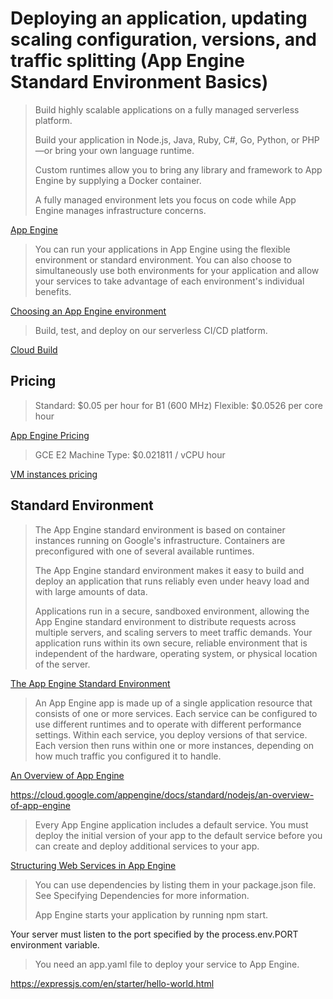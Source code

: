 # Deploying an application, updating scaling configuration, versions, and traffic splitting (App Engine Standard Environment Basics)

> Build highly scalable applications on a fully managed serverless platform.
>
> Build your application in Node.js, Java, Ruby, C#, Go, Python, or PHP—or bring your own language runtime.
>
> Custom runtimes allow you to bring any library and framework to App Engine by supplying a Docker container.
>
> A fully managed environment lets you focus on code while App Engine manages infrastructure concerns.

[App Engine](https://cloud.google.com/appengine)

> You can run your applications in App Engine using the flexible environment or standard environment. You can also choose to simultaneously use both environments for your application and allow your services to take advantage of each environment's individual benefits.

[Choosing an App Engine environment](https://cloud.google.com/appengine/docs/the-appengine-environments)

> Build, test, and deploy on our serverless CI/CD platform.

[Cloud Build](https://cloud.google.com/build)

## Pricing

> Standard: $0.05 per hour for B1 (600 MHz)
> Flexible: $0.0526 per core hour

[App Engine Pricing](https://cloud.google.com/appengine/pricing)

> GCE E2 Machine Type: $0.021811 / vCPU hour

[VM instances pricing](https://cloud.google.com/compute/vm-instance-pricing)

## Standard Environment

> The App Engine standard environment is based on container instances running on Google's infrastructure. Containers are preconfigured with one of several available runtimes.
>
> The App Engine standard environment makes it easy to build and deploy an application that runs reliably even under heavy load and with large amounts of data.
>
> Applications run in a secure, sandboxed environment, allowing the App Engine standard environment to distribute requests across multiple servers, and scaling servers to meet traffic demands. Your application runs within its own secure, reliable environment that is independent of the hardware, operating system, or physical location of the server.

[The App Engine Standard Environment](https://cloud.google.com/appengine/docs/standard)

> An App Engine app is made up of a single application resource that consists of one or more services. Each service can be configured to use different runtimes and to operate with different performance settings. Within each service, you deploy versions of that service. Each version then runs within one or more instances, depending on how much traffic you configured it to handle.

[An Overview of App Engine](https://cloud.google.com/appengine/docs/standard/nodejs/an-overview-of-app-engine)

https://cloud.google.com/appengine/docs/standard/nodejs/an-overview-of-app-engine

> Every App Engine application includes a default service. You must deploy the initial version of your app to the default service before you can create and deploy additional services to your app.

[Structuring Web Services in App Engine](https://cloud.google.com/appengine/docs/standard/nodejs/configuration-files)

> You can use dependencies by listing them in your package.json file. See Specifying Dependencies for more information.
>
> App Engine starts your application by running npm start.
>
Your server must listen to the port specified by the process.env.PORT environment variable.
>
> You need an app.yaml file to deploy your service to App Engine.

https://expressjs.com/en/starter/hello-world.html

